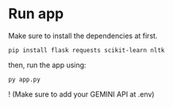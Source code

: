 # Run app
Make sure to install the dependencies at first.
```
pip install flask requests scikit-learn nltk
```
then, run the app using:
```
py app.py
```
! (Make sure to add your GEMINI API at .env)

